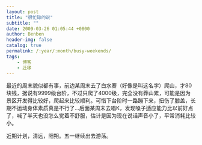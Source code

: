 ```yaml
---
layout: post
title: "很忙碌的说"
subtitle: ""
date: 2009-03-26 01:05:44 +0800
author: Benben
header-img: false
catalog: true
permalink: /:year/:month/busy-weekends/
tags:
    - 博客
    - 迁移
---
```


最近的周末貌似都有事，前边某周末去了白水寨（好像是叫这名字）爬山，才80块钱，据说有9999级台阶，不过只爬了4000级，完全没有莽山累，可能是因为景区开发得比较好，爬起来比较顺利。可惜下台阶时一路蹦下来，扭伤了膝盖，长期不运动身体素质真是不行了...后面某周末去唱K，发现嗓子适应能力比以前好点了，喊了半天也没怎么觉着不舒服，估计是因为现在说话声音小了，平常消耗比较小。

近期计划，清远，阳朔。五一继续出去游荡。
